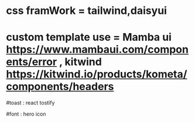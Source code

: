 # css framWork =  tailwind,daisyui
# custom template use = Mamba ui https://www.mambaui.com/components/error , kitwind https://kitwind.io/products/kometa/components/headers

#toast : react tostify

#font : hero icon



